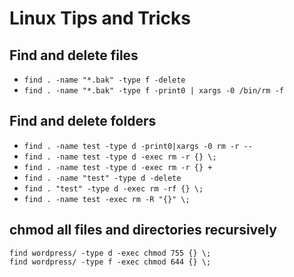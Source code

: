 # Linux Tips and Tricks

## Find and delete files

* `find . -name "*.bak" -type f -delete`
* `find . -name "*.bak" -type f -print0 | xargs -0 /bin/rm -f`

## Find and delete folders

* `find . -name test -type d -print0|xargs -0 rm -r --`
* `find . -name test -type d -exec rm -r {} \;`
* `find . -name test -type d -exec rm -r {} +`
* `find . -name "test" -type d -delete`
* `find . "test" -type d -exec rm -rf {} \;`
* `find . -name test -exec rm -R "{}" \;`


## chmod all files and directories recursively
```
find wordpress/ -type d -exec chmod 755 {} \;
find wordpress/ -type f -exec chmod 644 {} \;
```
